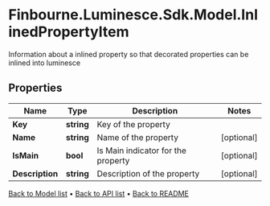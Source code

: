 # Finbourne.Luminesce.Sdk.Model.InlinedPropertyItem
Information about a inlined property so that decorated properties can be inlined into luminesce

## Properties

Name | Type | Description | Notes
------------ | ------------- | ------------- | -------------
**Key** | **string** | Key of the property | 
**Name** | **string** | Name of the property | [optional] 
**IsMain** | **bool** | Is Main indicator for the property | [optional] 
**Description** | **string** | Description of the property | [optional] 

[Back to Model list](../README.md#documentation-for-models) &#8226; [Back to API list](../README.md#documentation-for-api-endpoints) &#8226; [Back to README](../README.md)

